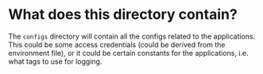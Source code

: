 # What does this directory contain?
The `configs` directory will contain all the configs related to the applications. This could be some access credentials (could be derived from the environment file), or it could be certain constants for the applications, i.e. what tags to use for logging.
